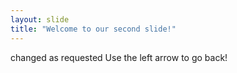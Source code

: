 ```yaml
---
layout: slide
title: "Welcome to our second slide!"
---
```

changed as requested
Use the left arrow to go back!
